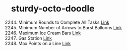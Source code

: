 # sturdy-octo-doodle

2244. Minimum Rounds to Complete All Tasks [Link](MinimumRoundsToCompleteAllTasks.txt)<br>
452. Minimum Number of Arrows to Burst Balloons [Link](MinimumNumberOfArrowsToBurstBalloons.txt)<br>
1833. Maximum Ice Cream Bars [Link](MaximumIceCreamBars.txt)<br>
134. Gas Station [Link](GasStation.txt)<br>
149. Max Points on a Line [Link](MaxPointsOnALine.txt)<br>